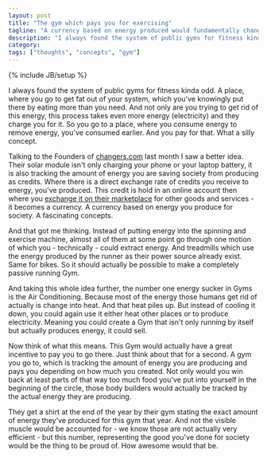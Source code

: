 ```yaml
---
layout: post
title: "The gym which pays you for exercising"
tagline: "A currency based on energy produced would fundamentally change how we do business."
description: "I always found the system of public gyms for fitness kinda odd. A place, where you go to get fat out of your system, which you've knowlingly put there by eating more than you need. And not only are you trying to get rid of this energy, this process takes even more energy (electricity) and they charge you for it. So you go to a place, where you consume energy to remove energy, you've consumed earlier. And you pay for that. What a silly concept."
category: 
tags: ["thoughts", "concepts", "gym"]
---
```

{% include JB/setup %}

I always found the system of public gyms for fitness kinda odd. A place, where you go to get fat out of your system, which you've knowingly put there by eating more than you need. And not only are you trying to get rid of this energy, this process takes even more energy (electricity) and they charge you for it. So you go to a place, where you consume energy to remove energy, you've consumed earlier. And you pay for that. What a silly concept.

Talking to the Founders of [changers.com](https://www.changers.com/en) last month I saw a better idea. Their solar module isn't only charging your phone or your laptop battery, it is also tracking the amount of energy you are saving society from producing as credits. Where there is a direct exchange rate of credits you receive to energy, you've produced. This credit is hold in an online account then where you [exchange it on their marketplace](http://www.changers.com/marketplace/) for other goods and services - it becomes a currency. A currency based on energy you produce for society. A fascinating concepts.

And that got me thinking. Instead of putting energy into the spinning and exercise machine, almost all of them at some point go through one motion of which you - technically - could extract energy. And treadmills which use the energy produced by the runner as their power source already exist. Same for bikes. So it should actually be possible to make a completely passive running Gym. 

And taking this whole idea further, the number one energy sucker in Gyms is the Air Conditioning. Because most of the energy those humans get rid of actually is change into heat. And that heat piles up. But instead of cooling it down, you could again use it either heat other places or to produce electricity. Meaning you could create a Gym that isn't only running by itself but actually produces energy, it could sell.

Now think of what this means. This Gym would actually have a great incentive to pay you to go there. Just think about that for a second. A gym you go to, which is tracking the amount of energy you are producing and pays you depending on how much you created. Not only would you win back at least parts of that way too much food you've put into yourself in the beginning of the circle, those body builders would actually be tracked by the actual energy they are producing.

They get a shirt at the end of the year by their gym stating the exact amount of energy they've produced for this gym that year. And not the visible muscle would be accounted for - we know those are not actually very efficient - but this number, representing the good you've done for society would be the thing to be proud of. How awesome would that be.